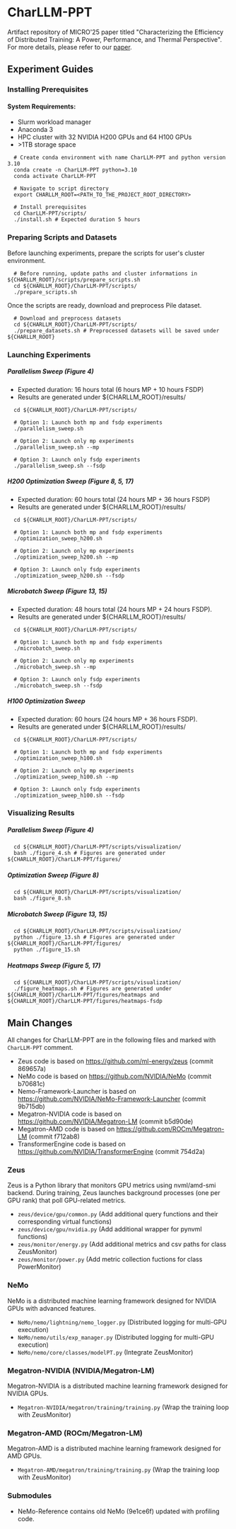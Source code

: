 # CharLLM-PPT
Artifact repository of MICRO'25 paper titled "Characterizing the Efficiency of Distributed Training: A Power, Performance, and Thermal Perspective". For more details, please refer to our [paper](https://arxiv.org/abs/2509.10371).

<a name="experiments"></a>
## Experiment Guides

<a name="installation"></a>
### Installing Prerequisites
#### System Requirements:
* Slurm workload manager
* Anaconda 3
* HPC cluster with 32 NVIDIA H200 GPUs and 64 H100 GPUs
* \>1TB storage space

```
  # Create conda environment with name CharLLM-PPT and python version 3.10
  conda create -n CharLLM-PPT python=3.10
  conda activate CharLLM-PPT

  # Navigate to script directory
  export CHARLLM_ROOT=<PATH_TO_THE_PROJECT_ROOT_DIRECTORY>

  # Install prerequisites
  cd CharLLM-PPT/scripts/
  ./install.sh # Expected duration 5 hours
```


<a name="preparing"></a>
### Preparing Scripts and Datasets
Before launching experiments, prepare the scripts for user's cluster environment.
```
  # Before running, update paths and cluster informations in ${CHARLLM_ROOT}/scripts/prepare_scripts.sh
  cd ${CHARLLM_ROOT}/CharLLM-PPT/scripts/
  ./prepare_scripts.sh
```

Once the scripts are ready, download and preprocess Pile dataset.
```
  # Download and preprocess datasets
  cd ${CHARLLM_ROOT}/CharLLM-PPT/scripts/
  ./prepare_datasets.sh # Preprocessed datasets will be saved under ${CHARLLM_ROOT}
```


<a name="launching"></a>
### Launching Experiments

##### Parallelism Sweep (Figure 4)
* Expected duration: 16 hours total (6 hours MP + 10 hours FSDP)
* Results are generated under ${CHARLLM_ROOT}/results/
```
  cd ${CHARLLM_ROOT}/CharLLM-PPT/scripts/

  # Option 1: Launch both mp and fsdp experiments
  ./parallelism_sweep.sh

  # Option 2: Launch only mp experiments
  ./parallelism_sweep.sh --mp

  # Option 3: Launch only fsdp experiments
  ./parallelism_sweep.sh --fsdp
```

##### H200 Optimization Sweep (Figure 8, 5, 17)
* Expected duration: 60 hours total (24 hours MP + 36 hours FSDP)
* Results are generated under ${CHARLLM_ROOT}/results/
```
  cd ${CHARLLM_ROOT}/CharLLM-PPT/scripts/

  # Option 1: Launch both mp and fsdp experiments
  ./optimization_sweep_h200.sh

  # Option 2: Launch only mp experiments
  ./optimization_sweep_h200.sh --mp

  # Option 3: Launch only fsdp experiments
  ./optimization_sweep_h200.sh --fsdp
```

##### Microbatch Sweep (Figure 13, 15)
* Expected duration: 48 hours total (24 hours MP + 24 hours FSDP).
* Results are generated under ${CHARLLM_ROOT}/results/
```
  cd ${CHARLLM_ROOT}/CharLLM-PPT/scripts/

  # Option 1: Launch both mp and fsdp experiments
  ./microbatch_sweep.sh

  # Option 2: Launch only mp experiments
  ./microbatch_sweep.sh --mp

  # Option 3: Launch only fsdp experiments
  ./microbatch_sweep.sh --fsdp
```

##### H100 Optimization Sweep
* Expected duration: 60 hours (24 hours MP + 36 hours FSDP).
* Results are generated under ${CHARLLM_ROOT}/results/
```
  cd ${CHARLLM_ROOT}/CharLLM-PPT/scripts/

  # Option 1: Launch both mp and fsdp experiments
  ./optimization_sweep_h100.sh

  # Option 2: Launch only mp experiments
  ./optimization_sweep_h100.sh --mp

  # Option 3: Launch only fsdp experiments
  ./optimization_sweep_h100.sh --fsdp
```

<a name="launching"></a>
### Visualizing Results
##### Parallelism Sweep (Figure 4)
```
  cd ${CHARLLM_ROOT}/CharLLM-PPT/scripts/visualization/
  bash ./figure_4.sh # Figures are generated under ${CHARLLM_ROOT}/CharLLM-PPT/figures/
```

##### Optimization Sweep (Figure 8)
```
  cd ${CHARLLM_ROOT}/CharLLM-PPT/scripts/visualization/
  bash ./figure_8.sh
```

##### Microbatch Sweep (Figure 13, 15)
```
  cd ${CHARLLM_ROOT}/CharLLM-PPT/scripts/visualization/
  python ./figure_13.sh # Figures are generated under ${CHARLLM_ROOT}/CharLLM-PPT/figures/
  python ./figure_15.sh
```

##### Heatmaps Sweep (Figure 5, 17)
```
  cd ${CHARLLM_ROOT}/CharLLM-PPT/scripts/visualization/
  ./figure_heatmaps.sh # Figures are generated under ${CHARLLM_ROOT}/CharLLM-PPT/figures/heatmaps and ${CHARLLM_ROOT}/CharLLM-PPT/figures/heatmaps-fsdp
```


<a name="main-changes"></a>
## Main Changes
All changes for CharLLM-PPT are in the following files and marked with `CharLLM-PPT` comment.
* Zeus code is based on https://github.com/ml-energy/zeus (commit 869657a)
* NeMo code is based on https://github.com/NVIDIA/NeMo (commit b70681c)
* Nemo-Framework-Launcher is based on https://github.com/NVIDIA/NeMo-Framework-Launcher (commit 9b715db)
* Megatron-NVIDIA code is based on https://github.com/NVIDIA/Megatron-LM (commit b5d90de)
* Megatron-AMD code is based on https://github.com/ROCm/Megatron-LM (commit f712ab8)
* TransformerEngine code is based on https://github.com/NVIDIA/TransformerEngine (commit 754d2a)

<a name="zeus"></a>
### Zeus 
Zeus is a Python library that monitors GPU metrics using nvml/amd-smi backend. During training, Zeus launches background processes (one per GPU rank) that poll GPU-related metrics.
* `zeus/device/gpu/common.py` (Add additional query functions and their corresponding virtual functions)
* `zeus/device/gpu/nvidia.py` (Add additional wrapper for pynvml functions)
* `zeus/monitor/energy.py` (Add additional metrics and csv paths for class ZeusMonitor)
* `zeus/monitor/power.py` (Add metric collection fuctions for class PowerMonitor)

<a name="nemo"></a>
### NeMo 
NeMo is a distributed machine learning framework designed for NVIDIA GPUs with advanced features.
* `NeMo/nemo/lightning/nemo_logger.py` (Distributed logging for multi-GPU execution)
* `NeMo/nemo/utils/exp_manager.py` (Distributed logging for multi-GPU execution)
* `NeMo/nemo/core/classes/modelPT.py` (Integrate ZeusMonitor)

<a name="megatron-lm"></a>
### Megatron-NVIDIA (NVIDIA/Megatron-LM)
Megatron-NVIDIA is a distributed machine learning framework designed for NVIDIA GPUs.
* `Megatron-NVIDIA/megatron/training/training.py` (Wrap the training loop with ZeusMonitor)

<a name="megatron-amd"></a>
### Megatron-AMD (ROCm/Megatron-LM)
Megatron-AMD is a distributed machine learning framework designed for AMD GPUs.
* `Megatron-AMD/megatron/training/training.py` (Wrap the training loop with ZeusMonitor)

### Submodules
* NeMo-Reference contains old NeMo (9e1ce6f) updated with profiling code.
